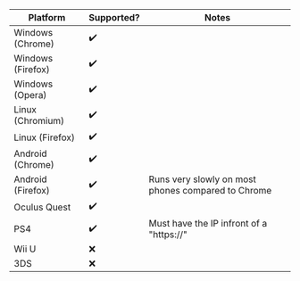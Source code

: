 |Platform|Supported?|Notes|
|--------------|------------|--------------------------------------|
|Windows (Chrome)|✔️||
|Windows (Firefox)|✔️||
|Windows (Opera)|✔️||
|Linux (Chromium)|✔️||
|Linux (Firefox)|✔️||
|Android (Chrome)|✔️||
|Android (Firefox)|✔️|Runs very slowly on most phones compared to Chrome|
|Oculus Quest |✔️||
|PS4|✔️|Must have the IP infront of a "https://"|
|Wii U|❌||
|3DS|❌||